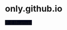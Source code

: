 # only.github.io
<!DOCTYPE html>

<head>
	<meta charset="UTF-8">
    <meta http-equiv="X-UA-Compatible" content="IE=edge">
    <meta name="viewport" content="width=device-width, initial-scale=1.0">
	<link rel="stylesheet" href="http://cdn.zhouql.vip/cdn/2023fire/main.css">
	<link rel="shortcut icon" href="http://cdn.zhouql.vip/cdn/2023fire/%E6%96%B0%E5%B9%B4.png" type="image/x-icon">
	<!-- 这里修改标题 -->
	<title>2023兔年快乐</title>
	<script>
		// 这里是祝福，注意符号输入切换到英文 🧸
		var bless = [
			"呆瓜勇者",
			"李孟然",
			"新的一年里，希望你开心，快乐，健康♥"
		]
		// 祝福文字修改 🌴
		var blessStyle = {
			color: "#c7f0ff",          	    // 文字颜色
			shadowColor: "#00aeec",   // 文字阴影颜色
			fontSize: "3",   		 // 文字大小
			blod: 1                 		// 文字加粗，1加粗，0不加粗
		}
		// 音乐配置 🎵
		var music = {
			src: "https://music.163.com/song/media/outer/url?id=529257644",  // 音乐地址，不需要音乐，写成""
			loop: 1,		// 音乐循环播放吗？ 1循环播放 0 只播放一遍
			volume: 1,		// 音乐大小，默认为1，范围【0~1】，注意0~1
		}
	</script>
</head>

<body onselectstart="return false">
	<canvas id='cas' style="background-color:rgba(0,5,24,1)">不支持canvas</canvas>
	<div class="city"><img src="http://cdn.zhouql.vip/cdn/2023fire/city.png" alt="" /></div>
	<img src="http://cdn.zhouql.vip/cdn/2023fire/moon.png" alt="" id="moon" style="visibility: hidden;" />
	<div class="content"></div>
	<script src="http://cdn.zhouql.vip/cdn/2023fire/main.js"></script>
</body>

</html>
